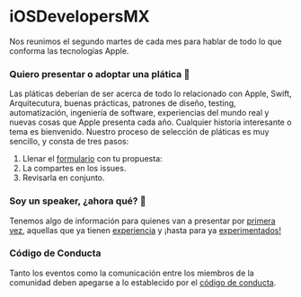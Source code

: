 # iOSDevelopersMX

Nos reunimos el segundo martes de cada mes para hablar de todo lo que conforma las tecnologías Apple.

### Quiero presentar o adoptar una plática 📖

Las pláticas deberían de ser acerca de todo lo relacionado con Apple, Swift, Arquitecutura, buenas prácticas, patrones de diseño, testing, automatización, ingeniería de software, experiencias del mundo real y nuevas cosas que Apple presenta cada año. Cualquier historia interesante o tema es bienvenido. Nuestro proceso de selección de pláticas es muy sencillo, y consta de tres pasos:

1) Llenar el [formulario](#) con tu propuesta:
2) La compartes en los issues.
3) Revisarla en conjunto.

### Soy un speaker, ¿ahora qué? 📖

Tenemos algo de información para quienes van a presentar por [primera vez](#), aquellas que ya tienen [experiencia](#) y ¡hasta para ya [experimentados!](#)

### Código de Conducta

Tanto los eventos como la comunicación entre los miembros de la comunidad deben apegarse a lo establecido por el [código de conducta](https://github.com/iosdevelopersmx/codigodeconducta).